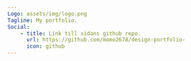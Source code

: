 ```yaml
---
Logo: assets/img/logo.png
Tagline: My portfolio.
Social:
    - title: Link till sidans github repo.
      url: https://github.com/momo2678/design-portfolio-
      icon: github
---
```

